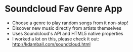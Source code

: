 Soundcloud Fav Genre App
==============================================

- Choose a genre to play random songs from it non-stop!
- Discover new music directly from artists themselves
- Uses Soundcloud's API and HTML5 native properties
- I worked a lot on this, please check it out: http://kdamball.com/soundcloud.html

